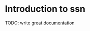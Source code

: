 # Introduction to ssn

TODO: write [great documentation](http://jacobian.org/writing/what-to-write/)
